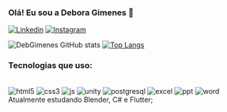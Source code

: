 ### Olá! Eu sou a Debora Gimenes 👋

[![Linkedin](https://img.shields.io/badge/LinkedIn-0077B5?style=for-the-badge&logo=linkedin&logoColor=white)](www.linkedin.com/in/gimenesdebora)
[![Instagram](https://img.shields.io/badge/Instagram-E4405F?style=for-the-badge&logo=instagram&logoColor=white)](www.instagram.com/c/deboragimenes)

![DebGimenes GitHub stats](https://github-readme-stats.vercel.app/api?username=DebGimenes&show_icons=true&theme=dark)
[![Top Langs](https://github-readme-stats.vercel.app/api/top-langs/?username=DebGimenes&layout=compact&theme=dark)](https://github.com/DebGimenes/github-readme-stats)

### Tecnologias que uso:
<div styl="display: inline_block"><br/>
    <img alt="html5" src="https://img.shields.io/badge/HTML5-E34F26?style=for-the-badge&logo=html5&logoColor=white" >
    <img alt="css3" src="https://img.shields.io/badge/CSS3-1572B6?style=for-the-badge&logo=css3&logoColor=white" >
    <img alt="js" src="https://img.shields.io/badge/JavaScript-323330?style=for-the-badge&logo=javascript&logoColor=F7DF1E" >
    <img alt="unity" src="https://img.shields.io/badge/Unity-100000?style=for-the-badge&logo=unity&logoColor=white" >
    <img alt="postgresql" src="https://img.shields.io/badge/PostgreSQL-316192?style=for-the-badge&logo=postgresql&logoColor=white" >
    <img alt="excel" src="https://img.shields.io/badge/Microsoft_Excel-217346?style=for-the-badge&logo=microsoft-excel&logoColor=white" >
    <img alt="ppt" src="https://img.shields.io/badge/Microsoft_PowerPoint-B7472A?style=for-the-badge&logo=microsoft-powerpoint&logoColor=white" >
    <img alt="word" src="https://img.shields.io/badge/Microsoft_Word-2B579A?style=for-the-badge&logo=microsoft-word&logoColor=white" ><br/>
    <div> Atualmente estudando Blender, C# e Flutter; <br/> <div>
 
   
